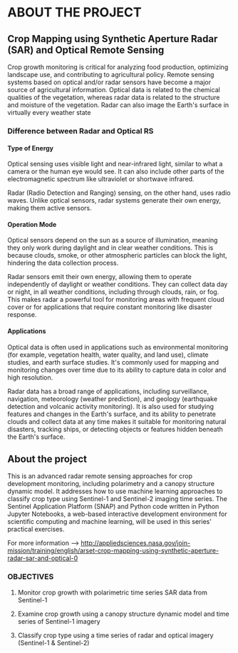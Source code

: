 # ABOUT THE PROJECT

## Crop Mapping using Synthetic Aperture Radar (SAR) and Optical Remote Sensing

Crop growth monitoring is critical for analyzing food production, optimizing landscape use, and contributing to agricultural policy. Remote sensing systems based on optical and/or radar sensors have become a major source of agricultural information. Optical data is related to the chemical qualities of the vegetation, whereas radar data is related to the structure and moisture of the vegetation. Radar can also image the Earth's surface in virtually every weather state

### Difference between Radar and Optical RS

#### Type of Energy

Optical sensing uses visible light and near-infrared light, similar to what a camera or the human eye would see. It can also include other parts of the electromagnetic spectrum like ultraviolet or shortwave infrared.

Radar (Radio Detection and Ranging) sensing, on the other hand, uses radio waves. Unlike optical sensors, radar systems generate their own energy, making them active sensors.

#### Operation Mode

Optical sensors depend on the sun as a source of illumination, meaning they only work during daylight and in clear weather conditions. This is because clouds, smoke, or other atmospheric particles can block the light, hindering the data collection process.

Radar sensors emit their own energy, allowing them to operate independently of daylight or weather conditions. They can collect data day or night, in all weather conditions, including through clouds, rain, or fog. This makes radar a powerful tool for monitoring areas with frequent cloud cover or for applications that require constant monitoring like disaster response.

#### Applications

Optical data is often used in applications such as environmental monitoring (for example, vegetation health, water quality, and land use), climate studies, and earth surface studies. It's commonly used for mapping and monitoring changes over time due to its ability to capture data in color and high resolution.

Radar data has a broad range of applications, including surveillance, navigation, meteorology (weather prediction), and geology (earthquake detection and volcanic activity monitoring). It is also used for studying features and changes in the Earth's surface, and its ability to penetrate clouds and collect data at any time makes it suitable for monitoring natural disasters, tracking ships, or detecting objects or features hidden beneath the Earth's surface.

## About the project

This is an advanced radar remote sensing approaches for crop development monitoring, including polarimetry and a canopy structure dynamic model. It addresses how to use machine learning approaches to classify crop type using Sentinel-1 and Sentinel-2 imaging time series. The Sentinel Application Platform (SNAP) and Python code written in Python Jupyter Notebooks, a web-based interactive development environment for scientific computing and machine learning, will be used in this series' practical exercises.

For more information --> <http://appliedsciences.nasa.gov/join-mission/training/english/arset-crop-mapping-using-synthetic-aperture-radar-sar-and-optical-0>

### OBJECTIVES

1. Monitor crop growth with polarimetric time series SAR data from Sentinel-1

2. Examine crop growth using a canopy structure dynamic model and time series of Sentinel-1 imagery

3. Classify crop type using a time series of radar and optical imagery (Sentinel-1 & Sentinel-2)
